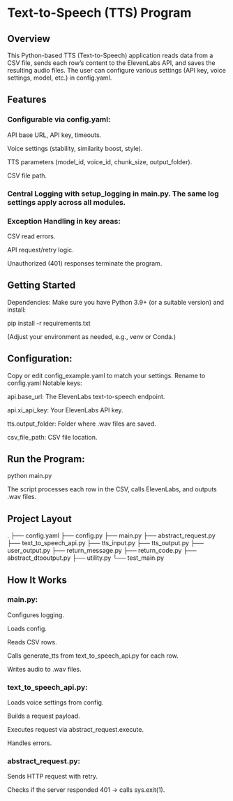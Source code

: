 # Text-to-Speech (TTS) Program

## Overview

This Python-based TTS (Text-to-Speech) application reads data from a CSV file, sends each row’s content to the ElevenLabs API, and saves the resulting audio files. The user can configure various settings (API key, voice settings, model, etc.) in config.yaml.

## Features

### Configurable via config.yaml:

API base URL, API key, timeouts.

Voice settings (stability, similarity boost, style).

TTS parameters (model_id, voice_id, chunk_size, output_folder).

CSV file path.

### Central Logging with setup_logging in main.py. The same log settings apply across all modules.

### Exception Handling in key areas:

CSV read errors.

API request/retry logic.

Unauthorized (401) responses terminate the program.


## Getting Started

Dependencies: Make sure you have Python 3.9+ (or a suitable version) and install:

pip install -r requirements.txt

(Adjust your environment as needed, e.g., venv or Conda.)

## Configuration:

Copy or edit config_example.yaml to match your settings.  Rename to config.yaml Notable keys:

api.base_url: The ElevenLabs text-to-speech endpoint.

api.xi_api_key: Your ElevenLabs API key.

tts.output_folder: Folder where .wav files are saved.

csv_file_path: CSV file location.

## Run the Program:

python main.py

The script processes each row in the CSV, calls ElevenLabs, and outputs .wav files.

## Project Layout

.
├── config.yaml
├── config.py
├── main.py
├── abstract_request.py
├── text_to_speech_api.py
├── tts_input.py
├── tts_output.py
├── user_output.py
├── return_message.py
├── return_code.py
├── abstract_dtooutput.py
├── utility.py
└── test_main.py

## How It Works

### main.py:

Configures logging.

Loads config.

Reads CSV rows.

Calls generate_tts from text_to_speech_api.py for each row.

Writes audio to .wav files.

### text_to_speech_api.py:

Loads voice settings from config.

Builds a request payload.

Executes request via abstract_request.execute.

Handles errors.

### abstract_request.py:

Sends HTTP request with retry.

Checks if the server responded 401 → calls sys.exit(1).


